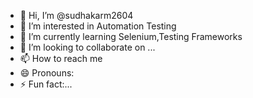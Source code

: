 - 👋 Hi, I’m @sudhakarm2604
- 👀 I’m interested in Automation Testing
- 🌱 I’m currently learning Selenium,Testing Frameworks
- 💞️ I’m looking to collaborate on ...
- 📫 How to reach me 
- 😄 Pronouns: 
- ⚡ Fun fact:...

<!---
sudhakarm2604/sudhakarm2604 is a ✨ special ✨ repository because its `README.md` (this file) appears on your GitHub profile.
You can click the Preview link to take a look at your changes.
--->
